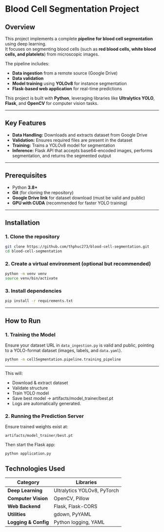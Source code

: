 #  Blood Cell Segmentation Project

## Overview

This project implements a complete **pipeline for blood cell segmentation** using deep learning.  
It focuses on segmenting blood cells (such as **red blood cells, white blood cells, and platelets**) from microscopic images.

The pipeline includes:

- **Data ingestion** from a remote source (Google Drive)
- **Data validation**
- **Model training** using **YOLOv8** for instance segmentation
- **Flask-based web application** for real-time predictions

This project is built with **Python**, leveraging libraries like **Ultralytics YOLO**, **Flask**, and **OpenCV** for computer vision tasks.

---

## Key Features

- **Data Handling:** Downloads and extracts dataset from Google Drive  
- **Validation:** Ensures required files are present in the dataset  
- **Training:** Trains a YOLOv8 model for segmentation  
- **Inference:** Flask API that accepts base64-encoded images, performs segmentation, and returns the segmented output  

---

## Prerequisites

- Python **3.8+**
- **Git** (for cloning the repository)
- **Google Drive link** for dataset download (must be valid and public)
- **GPU with CUDA** (recommended for faster YOLO training)

---

## Installation

### 1. Clone the repository
```bash
git clone https://github.com/thphuc273/blood-cell-segmentation.git
cd blood-cell-segmentation
```

### 2. Create a virtual environment (optional but recommended)
```bash
python -m venv venv
source venv/bin/activate
```

### 3. Install dependencies
```bash
pip install -r requirements.txt
```
---

## How to Run

### 1. Training the Model
Ensure your dataset URL in `data_ingestion.py` is valid and public, pointing to a YOLO-format dataset (images, labels, and `data.yaml`).
```bash
python -m cellSegmentation.pipeline.training_pipeline
```
---
This will:
- Download & extract dataset
- Validate structure
- Train YOLO model
- Save best model → artifacts/model_trainer/best.pt
- Logs are automatically generated.

### 2. Running the Prediction Server
Ensure trained weights exist at:
```
artifacts/model_trainer/best.pt
```
Then start the Flask app:
```
python application.py
```

## Technologies Used

| Category | Libraries |
|--------------|--------------|
| **Deep Learning** | Ultralytics YOLOv8, PyTorch |
| **Computer Vision** | OpenCV, Pillow |
| **Web Backend** | Flask, Flask-CORS |
| **Utilities** | gdown, PyYAML |
| **Logging & Config** | Python logging, YAML |